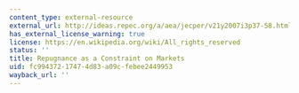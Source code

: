 ```yaml
---
content_type: external-resource
external_url: http://ideas.repec.org/a/aea/jecper/v21y2007i3p37-58.html
has_external_license_warning: true
license: https://en.wikipedia.org/wiki/All_rights_reserved
status: ''
title: Repugnance as a Constraint on Markets
uid: fc994372-1747-4d83-a09c-febee2449953
wayback_url: ''
---
```

